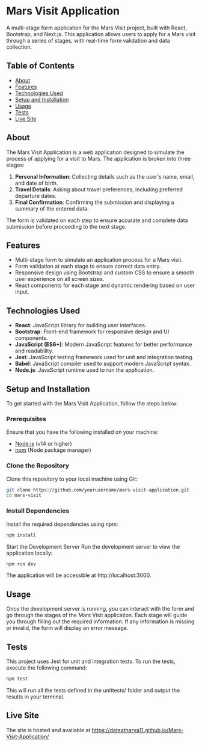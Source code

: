 # Mars Visit Application

A multi-stage form application for the Mars Visit project, built with React, Bootstrap, and Next.js. This application allows users to apply for a Mars visit through a series of stages, with real-time form validation and data collection.

## Table of Contents

- [About](#about)
- [Features](#features)
- [Technologies Used](#technologies-used)
- [Setup and Installation](#setup-and-installation)
- [Usage](#usage)
- [Tests](#tests)
- [Live Site](#live-site)


## About

The Mars Visit Application is a web application designed to simulate the process of applying for a visit to Mars. The application is broken into three stages:

1. **Personal Information**: Collecting details such as the user's name, email, and date of birth.
2. **Travel Details**: Asking about travel preferences, including preferred departure dates.
3. **Final Confirmation**: Confirming the submission and displaying a summary of the entered data.

The form is validated on each step to ensure accurate and complete data submission before proceeding to the next stage.

## Features

- Multi-stage form to simulate an application process for a Mars visit.
- Form validation at each stage to ensure correct data entry.
- Responsive design using Bootstrap and custom CSS to ensure a smooth user experience on all screen sizes.
- React components for each stage and dynamic rendering based on user input.

## Technologies Used

- **React**: JavaScript library for building user interfaces.
- **Bootstrap**: Front-end framework for responsive design and UI components.
- **JavaScript (ES6+)**: Modern JavaScript features for better performance and readability.
- **Jest**: JavaScript testing framework used for unit and integration testing.
- **Babel**: JavaScript compiler used to support modern JavaScript syntax.
- **Node.js**: JavaScript runtime used to run the application.

## Setup and Installation

To get started with the Mars Visit Application, follow the steps below:

### Prerequisites

Ensure that you have the following installed on your machine:

- [Node.js](https://nodejs.org/) (v14 or higher)
- [npm](https://www.npmjs.com/) (Node package manager)

### Clone the Repository

Clone this repository to your local machine using Git:

```bash
git clone https://github.com/yourusername/mars-visit-application.git
cd mars-visit
```

### Install Dependencies

Install the required dependencies using npm:

```bash
npm install
```

Start the Development Server
Run the development server to view the application locally:

```bash
npm run dev
```

The application will be accessible at http://localhost:3000.

## Usage

Once the development server is running, you can interact with the form and go through the stages of the Mars Visit application. Each stage will guide you through filling out the required information. If any information is missing or invalid, the form will display an error message.

## Tests

This project uses Jest for unit and integration tests. To run the tests, execute the following command:

```bash
npm test
```

This will run all the tests defined in the unittests/ folder and output the results in your terminal.

## Live Site

The site is hosted and available at https://dateatharva11.github.io/Mars-Visit-Application/
